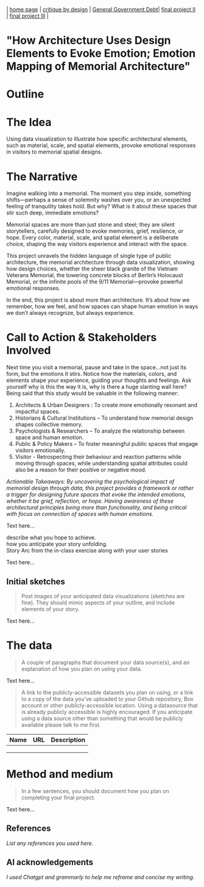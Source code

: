 | [home page](README.md) | [critique by design](critique-by-design.md) | [General Government Debt](controlling-color)| [final project II](final-project-part-three.md) | [final project III](final-project-part-three.md) |

# "How Architecture Uses Design Elements to Evoke Emotion; Emotion Mapping of Memorial Architecture"

# Outline

# The Idea
Using data visualization to illustrate how specific architectural elements, such as material, scale, and spatial elements, provoke emotional responses in visitors to memorial spatial designs.

# The Narrative
Imagine walking into a memorial. The moment you step inside, something shifts—perhaps a sense of solemnity washes over you, or an unexpected feeling of tranquility takes hold. But why? What is it about these spaces that stir such deep, immediate emotions?

Memorial spaces are more than just stone and steel; they are silent storytellers, carefully designed to evoke memories, grief, resilience, or hope. Every color, material, scale, and spatial element is a deliberate choice, shaping the way visitors experience and interact with the space.

This project unravels the hidden language of single type of public architecture, the memorial architecture through data visualization, showing how design choices, whether the sheer black granite of the Vietnam Veterans Memorial, the towering concrete blocks of Berlin’s Holocaust Memorial, or the infinite pools of the 9/11 Memorial—provoke powerful emotional responses.

In the end, this project is about more than architecture. It’s about how we remember, how we feel, and how spaces can shape human emotion in ways we don’t always recognize, but always experience.

# Call to Action & Stakeholders Involved
Next time you visit a memorial, pause and take in the space...not just its form, but the emotions it stirs. Notice how the materials, colors, and elements shape your experience, guiding your thoughts and feelings. Ask yourself why is this the way it is, why is there a huge slanting wall here? Being said that this study would be valuable in the following manner:
1. Architects & Urban Designers : To create more emotionally resonant and impactful spaces.
2. Historians & Cultural Institutions – To understand how memorial design shapes collective memory.
3. Psychologists & Researchers – To analyze the relationship between space and human emotion.
4. Public & Policy Makers – To foster meaningful public spaces that engage visitors emotionally.
5. Visitor - Retrospecting their behaviour and reaction patterns while moving through spaces, while understanding spatial attributes could also be a reason for their positive or negative mood.

_Actionable Takeaways: By uncovering the psychological impact of memorial design through data, this project provides a framework or rather a trigger for designing future spaces that evoke the intended emotions, whether it be grief, reflection, or hope. Having awareness of these architectural principles being more than functionality, and being critical with focus on connection of spaces with human emotions._


 
Text here...

 describe what you hope to achieve.  
 how you anticipate your story unfolding.  
 Story Arc from the in-class exercise along with your user stories 

Text here...

## Initial sketches
> Post images of your anticipated data visualizations (sketches are fine). They should mimic aspects of your outline, and include elements of your story.  

Text here...

# The data
> A couple of paragraphs that document your data source(s), and an explanation of how you plan on using your data. 

Text here...

> A link to the publicly-accessible datasets you plan on using, or a link to a copy of the data you've uploaded to your Github repository, Box account or other publicly-accessible location. Using a datasource that is already publicly accessible is highly encouraged.  If you anticipate using a data source other than something that would be publicly available please talk to me first. 

| Name | URL | Description |
|------|-----|-------------|
|      |     |             |
|      |     |             |
|      |     |             |

# Method and medium
> In a few sentences, you should document how you plan on completing your final project. 

Text here...

## References
_List any references you used here._

## AI acknowledgements
_I used Chatgpt and grammarly to help me reframe and concise my writing._
